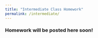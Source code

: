 ```yaml
---
title: "Intermediate Class Homework"
permalink: /intermediate/
---
```

### Homework will be posted here soon!
<!-- | Date | Link  |
| :--- |  :--- |
|January 14, 2023| [January 14 Homework](assets\images\knight.png)| -->